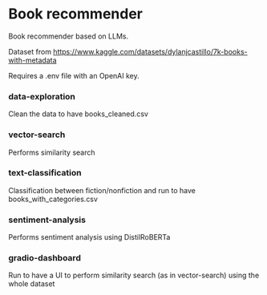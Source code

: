 # Book recommender

Book recommender based on LLMs.

Dataset from https://www.kaggle.com/datasets/dylanjcastillo/7k-books-with-metadata

Requires a .env file with an OpenAI key.

### data-exploration

Clean the data to have books_cleaned.csv

### vector-search

Performs similarity search 

### text-classification

Classification between fiction/nonfiction and run to have books_with_categories.csv

### sentiment-analysis

Performs sentiment analysis using DistilRoBERTa

### gradio-dashboard

Run to have a UI to perform similarity search (as in vector-search) using the whole dataset
